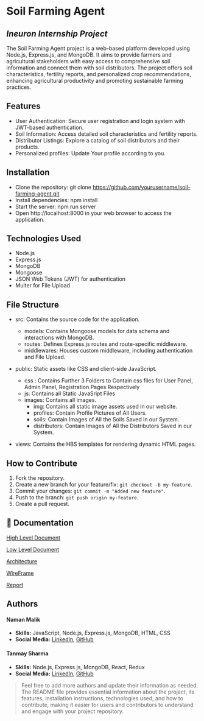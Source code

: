 # Soil Farming Agent
## _Ineuron Internship Project_

The Soil Farming Agent project is a web-based platform developed using Node.js, Express.js, and MongoDB. It aims to provide farmers and agricultural stakeholders with easy access to comprehensive soil information and connect them with soil distributors. The project offers soil characteristics, fertility reports, and personalized crop recommendations, enhancing agricultural productivity and promoting sustainable farming practices.

## Features

- User Authentication: Secure user registration and login system with JWT-based authentication.
- Soil Information: Access detailed soil characteristics and fertility reports.
- Distributor Listings: Explore a catalog of soil distributors and their products.
- Personalized profiles: Update Your profile according to you.

## Installation

- Clone the repository: git clone https://github.com/yourusername/soil-farming-agent.git
- Install dependencies: npm install
- Start the server: npm run server
- Open http://localhost:8000 in your web browser to access the application.

## Technologies Used
- Node.js
- Express.js
- MongoDB
- Mongoose
- JSON Web Tokens (JWT) for authentication
- Multer for File Upload

## File Structure
- src: Contains the source code for the application.
    - models: Contains Mongoose models for data schema and interactions with MongoDB.
    - routes: Defines Express.js routes and route-specific middleware.
    - middlewares: Houses custom middleware, including authentication and File Upload.
- public: Static assets like CSS and client-side JavaScript.
    - css : Contains Further 3 Folders to Contain css files for User Panel, Admin Panel, Registration Pages Respectively
    - js: Contains all Static JavaSript Files
    - images: Contains all images.
        - img: Contains all static image assets used in our website.
        - profiles: Contain Profile Pictures of All Users.
        - soils: Contain Images of All the Soils Saved in our System.
        - distributors: Contain Images of All the Distributors Saved in our System.
    
- views: Contains the HBS templates for rendering dynamic HTML pages.

## How to Contribute
1. Fork the repository.
2. Create a new branch for your feature/fix: `git checkout -b my-feature`.
3. Commit your changes: `git commit -m "Added new feature"`.
4. Push to the branch: `git push origin my-feature`.
5. Create a pull request.

## 📩 Documentation

[High Level Document](https://github.com/Tanmay-vats-sharma/Soil_Farming_Agent/Documentation/High_Level_Document.pdf)

[Low Level Document](https://github.com/Tanmay-vats-sharma/Soil_Farming_Agent/Documentation/Low_Level_Document.pdf)

[Architecture](https://github.com/Tanmay-vats-sharma/Soil_Farming_Agent/Documentation/Architecture.pdf)

[WireFrame](https://github.com/Tanmay-vats-sharma/Soil_Farming_Agent/Documentation/Wireframe.pdf)

[Report](https://github.com/Tanmay-vats-sharma/Soil_Farming_Agent/Documentation/Project_Report.pdf)

## Authors
#### Naman Malik
- **Skills:** JavaScript, Node.js, Express.js, MongoDB, HTML, CSS
- **Social Media:** [LinkedIn](https://www.linkedin.com/in/namanmalik18), [GitHub](https://github.com/Naman065Malik)

#### Tanmay Sharma
- **Skills:** Node.js, Express.js, MongoDB, React, Redux
- **Social Media:** [LinkedIn](https://www.linkedin.com/in/tanmay-sharma2903), [GitHub](https://github.com/Tanmay-vats-sharma)

> Feel free to add more authors and update their information as needed. The README file provides essential information about the project, its features, installation instructions, technologies used, and how to contribute, making it easier for users and contributors to understand and engage with your project repository.

